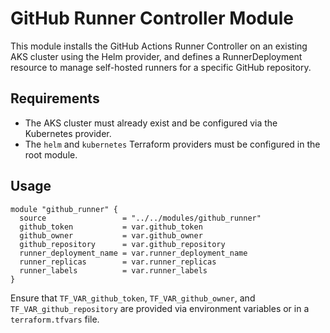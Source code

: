  # GitHub Runner Controller Module

 This module installs the GitHub Actions Runner Controller on an existing AKS cluster using the Helm provider,
 and defines a RunnerDeployment resource to manage self-hosted runners for a specific GitHub repository.

 ## Requirements

 - The AKS cluster must already exist and be configured via the Kubernetes provider.
 - The `helm` and `kubernetes` Terraform providers must be configured in the root module.

 ## Usage

```hcl
module "github_runner" {
  source                 = "../../modules/github_runner"
  github_token           = var.github_token
  github_owner           = var.github_owner
  github_repository      = var.github_repository
  runner_deployment_name = var.runner_deployment_name
  runner_replicas        = var.runner_replicas
  runner_labels          = var.runner_labels
}
```

 Ensure that `TF_VAR_github_token`, `TF_VAR_github_owner`, and `TF_VAR_github_repository` are provided via environment variables
 or in a `terraform.tfvars` file.
